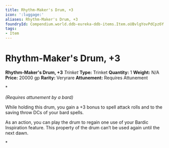 ```yaml
---
title: Rhythm-Maker's Drum, +3
icon: ':luggage:'
aliases: Rhythm-Maker's Drum, +3
foundryId: Compendium.world.ddb-eureka-ddb-items.Item.oUBvlgYovPdCpz6Y
tags:
- Item
---
```


# Rhythm-Maker's Drum, +3

**Rhythm-Maker's Drum, +3**
_Trinket_
**Type:** Trinket
**Quantity:** 1
**Weight:** N/A
**Price:** 20000 gp
**Rarity:** Veryrare
**Attunement:** Requires Attunement

*<div class="item-attunement"><i>(Requires attunement by a bard)</i><p>While holding this drum, you gain a +3 bonus to spell attack rolls and to the saving throw DCs of your bard spells.

As an action, you can play the drum to regain one use of your Bardic Inspiration feature. This property of the drum can’t be used again until the next dawn.</p>*